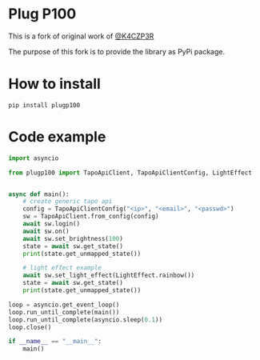 # Plug P100
This is a fork of original work of [@K4CZP3R](https://github.com/K4CZP3R/tapo-p100-python)

The purpose of this fork is to provide the library as PyPi package. 

# How to install
```pip install plugp100```

# Code example

```python
import asyncio

from plugp100 import TapoApiClient, TapoApiClientConfig, LightEffect


async def main():
    # create generic tapo api
    config = TapoApiClientConfig("<ip>", "<email>", "<passwd>")
    sw = TapoApiClient.from_config(config)
    await sw.login()
    await sw.on()
    await sw.set_brightness(100)
    state = await sw.get_state()
    print(state.get_unmapped_state())

    # light effect example
    await sw.set_light_effect(LightEffect.rainbow())
    state = await sw.get_state()
    print(state.get_unmapped_state())

loop = asyncio.get_event_loop()
loop.run_until_complete(main())
loop.run_until_complete(asyncio.sleep(0.1))
loop.close()

if __name__ == "__main__":
    main()

```

